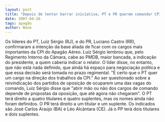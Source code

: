 ```yaml
---
layout: post
title: "Depois de tentar barrar iniciativa, PT e PR querem comandar CPI do Apagão"
date: 2007-04-26
tags: apagão
author: None
---
```

Os líderes do PT, Luiz Sérgio (RJ), e do PR, Luciano Castro (RR), confirmaram a intenção da base aliada de ficar com os cargos mais importantes da CPI do Apagão Aéreo. 
Luiz Sérgio lembrou que, pelo Regimento Interno da Câmara, cabe ao PMDB, maior bancada, a indicação do presidente, a quem caberia indicar o relator. O líder disse, no entanto, que não está nada definido, que ainda há espaço para negociação política e que essa decisão será tomada no prazo regimental. \"É certo que o PT quer um cargo na direção dos trabalhos da CPI.\"
Ao ser questionado sobre a reivindicação dos partidos de oposição de ocuparem uma das vagas do comando, Luiz Sérgio disse que \"abrir mão ou não dos cargos de comando depende de propostas da oposição, que até agora não chegaram\". 
O PT terá direito a quatro titulares e quatro suplentes, mas os nomes ainda não foram definidos. O PR terá direito a um titular e um suplente. Os indicados são José Carlos Araújo (BA) e Léo Alcântara (CE). Já o PP terá dois titulares e dois suplentes. 